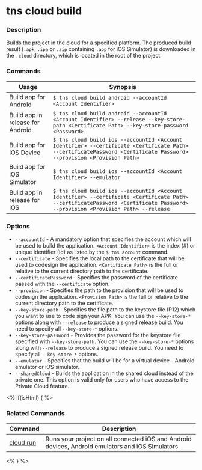 # tns cloud build

### Description

Builds the project in the cloud for a specified platform. The produced build result (`.apk`, `.ipa` or `.zip` containing `.app` for iOS Simulator) is downloaded in the `.cloud` directory, which is located in the root of the project.

### Commands

Usage | Synopsis
------|-------
Build app for Android | `$ tns cloud build android --accountId <Account Identifier>`
Build app in release for Android | `$ tns cloud build android --accountId <Account Identifier> --release --key-store-path <Certificate Path> --key-store-password <Password>`
Build app for iOS Device | `$ tns cloud build ios --accountId <Account Identifier> --certificate <Certificate Path> --certificatePassword <Certificate Password> --provision <Provision Path>`
Build app for iOS Simulator | `$ tns cloud build ios --accountId <Account Identifier> --emulator`
Build app in release for iOS | `$ tns cloud build ios --accountId <Account Identifier> --certificate <Certificate Path> --certificatePassword <Certificate Password> --provision <Provision Path> --release`

### Options

* `--accountId` - A mandatory option that specifies the account which will be used to build the application. `<Account Identifier>` is the index (#) or unique identifier (Id) as listed by the `$ tns account` command.
* `--certificate` - Specifies the local path to the certificate that will be used to codesign the application. `<Certificate Path>` is the full or relative to the current directory path to the certificate.
* `--certificatePassword` - Specifies the password of the certificate passed with the `--certificate` option.
* `--provision` - Specifies the path to the provision that will be used to codesign the application. `<Provision Path>` is the full or relative to the current directory path to the certificate.
* `--key-store-path` - Specifies the file path to the keystore file (P12) which you want to use to code sign your APK. You can use the `--key-store-*` options along with `--release` to produce a signed release build. You need to specify all `--key-store-*` options.
* `--key-store-password` - Provides the password for the keystore file specified with `--key-store-path`. You can use the `--key-store-*` options along with `--release` to produce a signed release build. You need to specify all `--key-store-*` options.
* `--emulator` - Specifies that the build will be for a virtual device - Android emulator or iOS simulator.
* `--sharedCloud` - Builds the application in the shared cloud instead of the private one. This option is valid only for users who have access to the Private Cloud feature.

<% if(isHtml) { %>

### Related Commands

Command | Description
----------|----------
[cloud run](cloud-run.html) | Runs your project on all connected iOS and Android devices, Android emulators and iOS Simulators.
<% } %>
